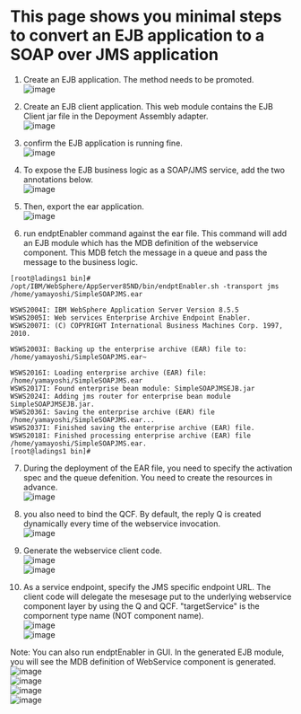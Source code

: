 # This page shows you minimal steps to convert an EJB application to a SOAP over JMS application

1. Create an EJB application. The method needs to be promoted.  
![image](https://user-images.githubusercontent.com/22098113/116161326-89f80880-a72e-11eb-85ea-d83d14801dd8.png)   

2. Create an EJB client application. This web module contains the EJB Client jar file in the Depoyment Assembly adapter.  
![image](https://user-images.githubusercontent.com/22098113/116161408-ad22b800-a72e-11eb-8bcd-a023a03dce3f.png)  

3. confirm the EJB application is running fine.  
![image](https://user-images.githubusercontent.com/22098113/116161526-dcd1c000-a72e-11eb-9ea0-dc027b8fa9cd.png)

4. To expose the EJB business logic as a SOAP/JMS service, add the two annotations below.  
![image](https://user-images.githubusercontent.com/22098113/116161554-e78c5500-a72e-11eb-954e-110b01a0fd87.png)  

5. Then, export the ear application.  
![image](https://user-images.githubusercontent.com/22098113/116161590-f8d56180-a72e-11eb-9be1-0acc8b12365e.png)  

6. run endptEnabler command against the ear file. This command will add an EJB module which has the MDB definition of the webservice component. This MDB fetch the message in a queue and pass the message to the business logic.    
```
[root@ladings1 bin]# /opt/IBM/WebSphere/AppServer85ND/bin/endptEnabler.sh -transport jms /home/yamayoshi/SimpleSOAPJMS.ear

WSWS2004I: IBM WebSphere Application Server Version 8.5.5
WSWS2005I: Web services Enterprise Archive Endpoint Enabler.
WSWS2007I: (C) COPYRIGHT International Business Machines Corp. 1997, 2010.

WSWS2003I: Backing up the enterprise archive (EAR) file to: /home/yamayoshi/SimpleSOAPJMS.ear~

WSWS2016I: Loading enterprise archive (EAR) file: /home/yamayoshi/SimpleSOAPJMS.ear
WSWS2017I: Found enterprise bean module: SimpleSOAPJMSEJB.jar
WSWS2024I: Adding jms router for enterprise bean module SimpleSOAPJMSEJB.jar.
WSWS2036I: Saving the enterprise archive (EAR) file /home/yamayoshi/SimpleSOAPJMS.ear...
WSWS2037I: Finished saving the enterprise archive (EAR) file.
WSWS2018I: Finished processing enterprise archive (EAR) file /home/yamayoshi/SimpleSOAPJMS.ear.
[root@ladings1 bin]#
```


7. During the deployment of the EAR file, you need to specify the activation spec and the queue defenition. You need to create the resources in advance.  
![image](https://user-images.githubusercontent.com/22098113/116161874-8ca72d80-a72f-11eb-8a31-558cffab1620.png)  


8. you also need to bind the QCF. By default, the reply Q is created dynamically every time of the webservice invocation.    
![image](https://user-images.githubusercontent.com/22098113/116161900-9cbf0d00-a72f-11eb-99e4-cc59e16e82b7.png)  

9. Generate the webservice client code.  
![image](https://user-images.githubusercontent.com/22098113/116162028-e0197b80-a72f-11eb-9333-261349ae5fb3.png)  
![image](https://user-images.githubusercontent.com/22098113/116162048-f1fb1e80-a72f-11eb-91d9-d15cf852fdf3.png)  

10. As a service endpoint, specify the JMS specific endpoint URL. The client code will delegate the mesesage put to the underlying webservice component layer by using the Q and QCF. "targetService" is the compornent type name (NOT component name).   
![image](https://user-images.githubusercontent.com/22098113/116162278-6930b280-a730-11eb-970e-185992ebc9f6.png)  
![image](https://user-images.githubusercontent.com/22098113/116174551-976ebc00-a749-11eb-9f8a-6bb6e7ae9fd0.png)  



Note: You can also run endptEnabler in GUI. In the generated EJB module, you will see the MDB definition of WebService component is generated.    
![image](https://user-images.githubusercontent.com/22098113/116165112-1528cc80-a736-11eb-9857-5ec235e5f0ed.png)  
![image](https://user-images.githubusercontent.com/22098113/116165154-3689b880-a736-11eb-88f2-cb4ed91a4dda.png)  
![image](https://user-images.githubusercontent.com/22098113/116165199-5325f080-a736-11eb-965c-65e2517cd69f.png)  
![image](https://user-images.githubusercontent.com/22098113/116165272-7781cd00-a736-11eb-9030-7e8fa28476fe.png)  

